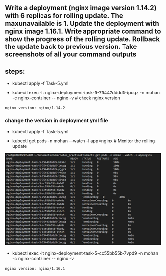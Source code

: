 ## Write a deployment (nginx image version 1.14.2) with 6 replicas for rolling update. The maxunavailable is 1. Update the deployment with nginx image 1.16.1. Write appropriate command to show the progress of the rolling update. Rollback the update back to previous version. Take screenshots of all your command outputs

## steps:

* kubectl apply -f Task-5.yml

* kubectl exec -it nginx-deployment-task-5-75447dddd5-tpcqz -n mohan -c nginx-container -- nginx -v  # check nginx version

`nginx version: nginx/1.14.2`

### change the version in deployment yml file

* kubectl apply -f Task-5.yml

* kubectl get pods -n mohan --watch -l app=nginx # Monitor the rolling update

![alt text](image.png)

* kubectl exec -it nginx-deployment-task-5-cc55bb55b-7vpd9 -n mohan -c nginx-container -- nginx -v

`nginx version: nginx/1.16.1`

